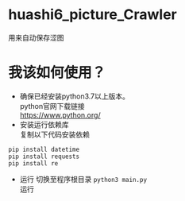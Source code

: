 # huashi6_picture_Crawler
用来自动保存涩图
# 我该如何使用？
- 确保已经安装python3.7以上版本。   
python官网下载链接  
https://www.python.org/  
- 安装运行依赖库  
复制以下代码安装依赖
```
pip install datetime
pip install requests
pip install re
```
- 运行
切换至程序根目录
`python3 main.py`  
运行
